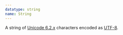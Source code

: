 ```yaml
---
datatype: string
name: String
---
```


A string of [Unicode 6.2.x](http://www.unicode.org/versions/Unicode6.2.0/) characters encoded as [UTF-8](http://en.wikipedia.org/wiki/UTF-8).